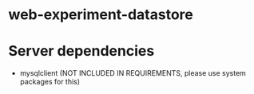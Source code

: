 # web-experiment-datastore

# Server dependencies

- mysqlclient (NOT INCLUDED IN REQUIREMENTS, please use system packages for this)